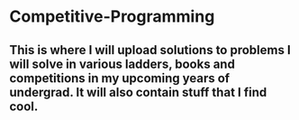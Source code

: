 # Competitive-Programming

## This is where I will upload solutions to problems I will solve in various ladders, books and competitions in my upcoming years of undergrad. It will also contain stuff that I find cool.
